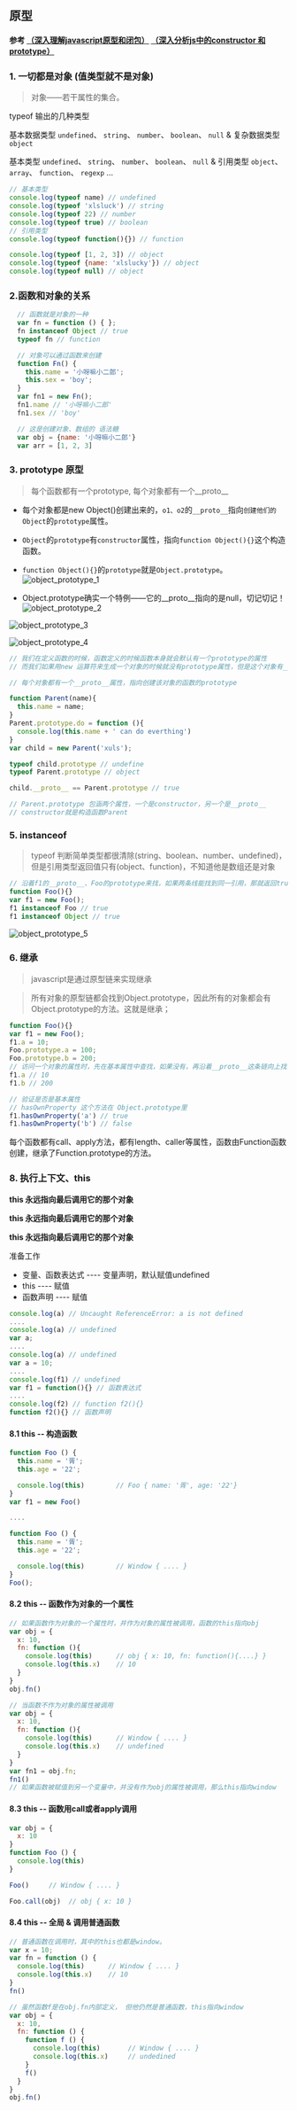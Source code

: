 ## 原型

#### 参考 [（深入理解javascript原型和闭包）](http://www.cnblogs.com/wangfupeng1988/p/3977924.html)  [（深入分析js中的constructor 和prototype）](http://www.cnblogs.com/yupeng/archive/2012/04/06/2435386.html)

### 1. 一切都是对象 (值类型就不是对象)

> 对象——若干属性的集合。

typeof 输出的几种类型

基本数据类型 `undefined`、 `string`、 `number`、 `boolean`、 `null` & 复杂数据类型 `object`

基本类型 `undefined`、 `string`、 `number`、 `boolean`、 `null` & 引用类型 `object`、 `array`、 `function`、 `regexp` ...

```js
// 基本类型
console.log(typeof name) // undefined
console.log(typeof 'xlsluck') // string
console.log(typeof 22) // number
console.log(typeof true) // boolean
// 引用类型
console.log(typeof function(){}) // function

console.log(typeof [1, 2, 3]) // object
console.log(typeof {name: 'xlslucky'}) // object
console.log(typeof null) // object
```

### 2.函数和对象的关系

```js
  // 函数就是对象的一种 
  var fn = function () { };
  fn instanceof Object // true
  typeof fn // function

  // 对象可以通过函数来创建
  function Fn() {
    this.name = '小呀嘛小二郎';
    this.sex = 'boy';
  }
  var fn1 = new Fn();
  fn1.name // '小呀嘛小二郎'
  fn1.sex // 'boy'

  // 这是创建对象、数组的 语法糖
  var obj = {name: '小呀嘛小二郎'}
  var arr = [1, 2, 3]
```

### 3. prototype 原型

> 每个函数都有一个prototype, 每个对象都有一个__proto__

* 每个对象都是new Object()创建出来的，`o1、o2`的`__proto__`指向`创建他们的Object`的`prototype`属性。
* `Object`的`prototype`有`constructor`属性，指向`function Object(){}`这个构造函数。
* `function Object(){}`的`prototype`就是`Object.prototype`。
![object_prototype_1](https://github.com/xlslucky/learning/blob/master/images/object_prototype_1.png)

* Object.prototype确实一个特例——它的__proto__指向的是null，切记切记！
![object_prototype_2](https://github.com/xlslucky/learning/blob/master/images/object_prototype_2.png)

![object_prototype_3](https://github.com/xlslucky/learning/blob/master/images/object_prototype_3.png)

![object_prototype_4](https://github.com/xlslucky/learning/blob/master/images/object_prototype_4.png)

```javascript
// 我们在定义函数的时候，函数定义的时候函数本身就会默认有一个prototype的属性
// 而我们如果用new 运算符来生成一个对象的时候就没有prototype属性，但是这个对象有__proto__属性，指向实例的prototype

// 每个对象都有一个__proto__属性，指向创建该对象的函数的prototype

function Parent(name){
  this.name = name;
}
Parent.prototype.do = function (){
  console.log(this.name + ' can do everthing')
}
var child = new Parent('xuls');

typeof child.prototype // undefine
typeof Parent.prototype // object

child.__proto__ == Parent.prototype // true

// Parent.prototype 包涵两个属性，一个是constructor，另一个是__proto__
// constructor就是构造函数Parent
```

### 5. instanceof

> typeof 判断简单类型都很清除(string、boolean、number、undefined)，但是引用类型返回值只有(object、function)，不知道他是数组还是对象

```js
// 沿着f1的__proto__、Foo的prototype来找，如果两条线能找到同一引用，那就返回true
function Foo(){}
var f1 = new Foo();
f1 instanceof Foo // true
f1 instanceof Object // true
```

![object_prototype_5](https://github.com/xlslucky/learning/blob/master/images/object_prototype_5.png)

### 6. 继承

> javascript是通过原型链来实现继承

> 所有对象的原型链都会找到Object.prototype，因此所有的对象都会有Object.prototype的方法。这就是继承；

```js
function Foo(){}
var f1 = new Foo();
f1.a = 10;
Foo.prototype.a = 100;
Foo.prototype.b = 200;
// 访问一个对象的属性时，先在基本属性中查找，如果没有，再沿着__proto__这条链向上找，这就是原型链。
f1.a // 10
f1.b // 200

// 验证是否是基本属性
// hasOwnProperty 这个方法在 Object.prototype里 
f1.hasOwnProperty('a') // true
f1.hasOwnProperty('b') // false
```

每个函数都有call、apply方法，都有length、caller等属性，函数由Function函数创建，继承了Function.prototype的方法。

### 8. 执行上下文、this

**this 永远指向最后调用它的那个对象**

**this 永远指向最后调用它的那个对象**

**this 永远指向最后调用它的那个对象**

准备工作
* 变量、函数表达式 ---- 变量声明，默认赋值undefined
* this ---- 赋值
* 函数声明 ---- 赋值

```js
console.log(a) // Uncaught ReferenceError: a is not defined
....
console.log(a) // undefined
var a;
....
console.log(a) // undefined
var a = 10;
....
console.log(f1) // undefined
var f1 = function(){} // 函数表达式
....
console.log(f2) // function f2(){}
function f2(){} // 函数声明
```

#### 8.1 this -- 构造函数

```js
function Foo () {
  this.name = '胥';
  this.age = '22';

  console.log(this)        // Foo { name: '胥', age: '22'}
}
var f1 = new Foo()

....

function Foo () {
  this.name = '胥';
  this.age = '22';

  console.log(this)        // Window { .... }
}
Foo();
```

#### 8.2 this -- 函数作为对象的一个属性

```js
// 如果函数作为对象的一个属性时，并作为对象的属性被调用，函数的this指向obj
var obj = {
  x: 10,
  fn: function (){
    console.log(this)      // obj { x: 10, fn: function(){....} }
    console.log(this.x)    // 10
  }
}
obj.fn()

// 当函数不作为对象的属性被调用
var obj = {
  x: 10,
  fn: function (){
    console.log(this)      // Window { .... }
    console.log(this.x)    // undefined
  }
}
var fn1 = obj.fn;
fn1()
// 如果函数被赋值到另一个变量中，并没有作为obj的属性被调用，那么this指向window
```

#### 8.3 this -- 函数用call或者apply调用

```js
var obj = {
  x: 10
}
function Foo () {
  console.log(this)
}

Foo()     // Window { .... }

Foo.call(obj)  // obj { x: 10 }
```

#### 8.4 this -- 全局 & 调用普通函数

```js
// 普通函数在调用时，其中的this也都是window。
var x = 10;
var fn = function () {
  console.log(this)      // Window { .... }
  console.log(this.x)    // 10
}
fn()

// 虽然函数f是在obj.fn内部定义， 但他仍然是普通函数，this指向window
var obj = {
  x: 10,
  fn: function () {
    function f () {
      console.log(this)       // Window { .... }
      console.log(this.x)     // undedined
    }
    f()
  }
}
obj.fn()
```